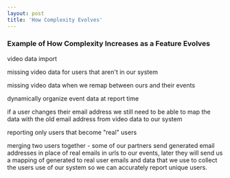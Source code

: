 ```yaml
---
layout: post
title: 'How Complexity Evolves'
---
```


### Example of How Complexity Increases as a Feature Evolves

video data import

missing video data for users that aren't in our system

missing video data when we remap between ours and their events

dynamically organize event data at report time

if a user changes their email address we still need to be able to map the data with the old email address from video data to our system

reporting only users that become "real" users

merging two users together - some of our partners send generated email addresses in place of real emails in urls to our events, later they will send us a mapping of generated to real user emails and data that we use to collect the users use of our system so we can accurately report unique users.